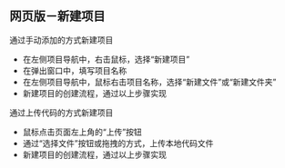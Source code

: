 ## 网页版－新建项目

通过手动添加的方式新建项目

* 在左侧项目导航中，右击鼠标，选择“新建项目”
* 在弹出窗口中，填写项目名称
* 在左侧项目导航中，鼠标右击项目名称，选择“新建文件”或“新建文件夹”
* 新建项目的创建流程，通过以上步骤实现

通过上传代码的方式新建项目

* 鼠标点击页面左上角的“上传”按钮
* 通过“选择文件”按钮或拖拽的方式，上传本地代码文件
* 新建项目的创建流程，通过以上步骤实现
